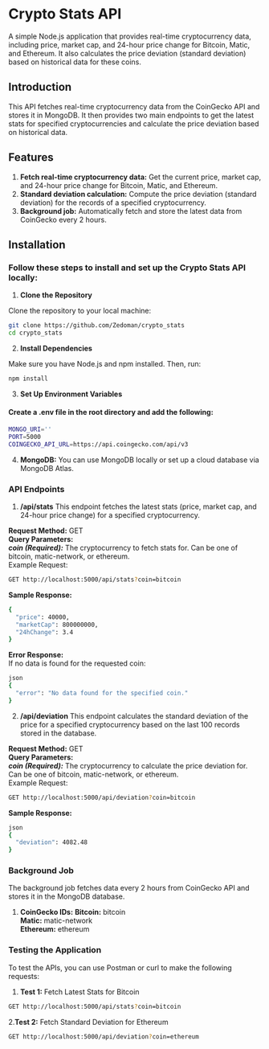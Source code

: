 # Crypto Stats API
A simple Node.js application that provides real-time cryptocurrency data, including price, market cap, and 24-hour price change for Bitcoin, Matic, and Ethereum. It also calculates the price deviation (standard deviation) based on historical data for these coins.

## Introduction
This API fetches real-time cryptocurrency data from the CoinGecko API and stores it in MongoDB. It then provides two main endpoints to get the latest stats for specified cryptocurrencies and calculate the price deviation based on historical data.

## Features
1. **Fetch real-time cryptocurrency data:** Get the current price, market cap, and 24-hour price change for Bitcoin, Matic, and Ethereum.
2. **Standard deviation calculation:** Compute the price deviation (standard deviation) for the records of a specified cryptocurrency.
3. **Background job:** Automatically fetch and store the latest data from CoinGecko every 2 hours.

## Installation
### Follow these steps to install and set up the Crypto Stats API locally:

1. **Clone the Repository**

Clone the repository to your local machine:
```bash
git clone https://github.com/Zedoman/crypto_stats
cd crypto_stats
```
2. **Install Dependencies**

Make sure you have Node.js and npm installed. Then, run:
```bash
npm install
```

3. **Set Up Environment Variables**

#### Create a .env file in the root directory and add the following:
```bash
MONGO_URI=''
PORT=5000
COINGECKO_API_URL=https://api.coingecko.com/api/v3
```
4. **MongoDB:** You can use MongoDB locally or set up a cloud database via MongoDB Atlas.

### API Endpoints
1. **/api/stats**
This endpoint fetches the latest stats (price, market cap, and 24-hour price change) for a specified cryptocurrency.

**Request Method:** GET \
**Query Parameters:** \
***coin (Required):*** The cryptocurrency to fetch stats for. Can be one of bitcoin, matic-network, or ethereum. \
Example Request:
```bash
GET http://localhost:5000/api/stats?coin=bitcoin
```
**Sample Response:**
```bash
{
  "price": 40000,
  "marketCap": 800000000,
  "24hChange": 3.4
}
```
**Error Response:**\
If no data is found for the requested coin:
```bash
json
{
  "error": "No data found for the specified coin."
}
```

2. **/api/deviation**
This endpoint calculates the standard deviation of the price for a specified cryptocurrency based on the last 100 records stored in the database.

**Request Method:** GET \
**Query Parameters:** \
***coin (Required):*** The cryptocurrency to calculate the price deviation for. Can be one of bitcoin, matic-network, or ethereum. \
Example Request:
```bash
GET http://localhost:5000/api/deviation?coin=bitcoin
```
**Sample Response:**
```bash
json
{
  "deviation": 4082.48
}
```

### Background Job
The background job fetches data every 2 hours from CoinGecko API and stores it in the MongoDB database.

1. **CoinGecko IDs:** 
**Bitcoin:** bitcoin \
**Matic:** matic-network \
**Ethereum:** ethereum 

### Testing the Application
To test the APIs, you can use Postman or curl to make the following requests:

1. **Test 1:** Fetch Latest Stats for Bitcoin
```bash
GET http://localhost:5000/api/stats?coin=bitcoin
```
2.**Test 2:** Fetch Standard Deviation for Ethereum
```bash
GET http://localhost:5000/api/deviation?coin=ethereum
```
